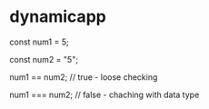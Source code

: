 # dynamicapp
const num1 = 5;

const num2 = "5";

num1 == num2;  // true - loose checking

num1 === num2; // false  - chaching with data type
